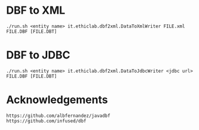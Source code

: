 # DBF to XML

    ./run.sh <entity name> it.ethiclab.dbf2xml.DataToXmlWriter FILE.xml FILE.DBF [FILE.DBT]

# DBF to JDBC

    ./run.sh <entity name> it.ethiclab.dbf2xml.DataToJdbcWriter <jdbc url> FILE.DBF [FILE.DBT]

# Acknowledgements

    https://github.com/albfernandez/javadbf
    https://github.com/infused/dbf
